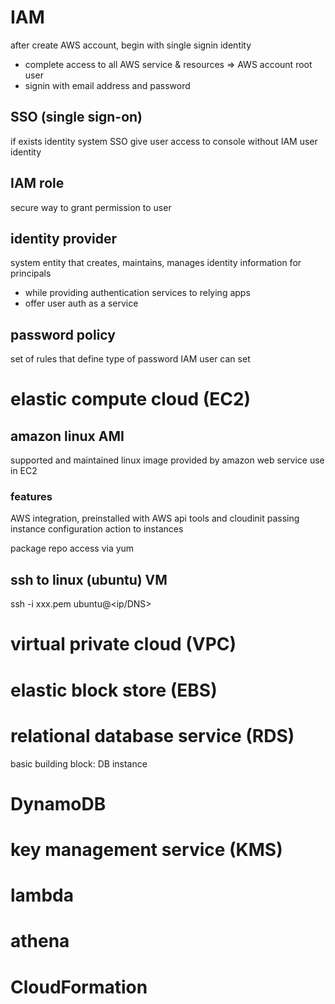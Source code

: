 # IAM
after create AWS account, begin with single signin identity
- complete access to all AWS service & resources
=> AWS account root user
- signin with email address and password

## SSO (single sign-on)
if exists identity system
SSO give user access to console without IAM user identity

## IAM role
secure way to grant permission to user

## identity provider
system entity that creates, maintains, manages identity information for principals
- while providing authentication services to relying apps 
- offer user auth as a service

## password policy
set of rules that define type of password IAM user can set


# elastic compute cloud (EC2)
## amazon linux AMI
supported and maintained linux image provided by amazon web service use in EC2

### features
AWS integration, preinstalled with AWS api tools and cloudinit
passing instance configuration action to instances

package repo access via yum

## ssh to linux (ubuntu) VM
ssh -i xxx.pem ubuntu@<ip/DNS>


# virtual private cloud (VPC)

# elastic block store (EBS)

# relational database service (RDS)
basic building block: DB instance



# DynamoDB

# key management service (KMS)

# lambda 

# athena

# CloudFormation












